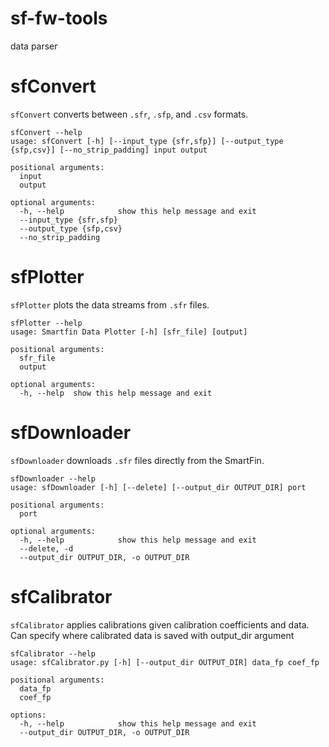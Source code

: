 # sf-fw-tools
data parser

# sfConvert
`sfConvert` converts between `.sfr`, `.sfp`, and `.csv` formats.
```
sfConvert --help
usage: sfConvert [-h] [--input_type {sfr,sfp}] [--output_type {sfp,csv}] [--no_strip_padding] input output

positional arguments:
  input
  output

optional arguments:
  -h, --help            show this help message and exit
  --input_type {sfr,sfp}
  --output_type {sfp,csv}
  --no_strip_padding
```

# sfPlotter
`sfPlotter` plots the data streams from `.sfr` files.
```
sfPlotter --help
usage: Smartfin Data Plotter [-h] [sfr_file] [output]

positional arguments:
  sfr_file
  output

optional arguments:
  -h, --help  show this help message and exit
```

# sfDownloader
`sfDownloader` downloads `.sfr` files directly from the SmartFin.
```
sfDownloader --help
usage: sfDownloader [-h] [--delete] [--output_dir OUTPUT_DIR] port

positional arguments:
  port

optional arguments:
  -h, --help            show this help message and exit
  --delete, -d
  --output_dir OUTPUT_DIR, -o OUTPUT_DIR
```

# sfCalibrator
`sfCalibrator` applies calibrations given calibration coefficients and data. Can specify where calibrated data is saved with output_dir argument
```
sfCalibrator --help
usage: sfCalibrator.py [-h] [--output_dir OUTPUT_DIR] data_fp coef_fp

positional arguments:
  data_fp
  coef_fp

options:
  -h, --help            show this help message and exit
  --output_dir OUTPUT_DIR, -o OUTPUT_DIR
```
